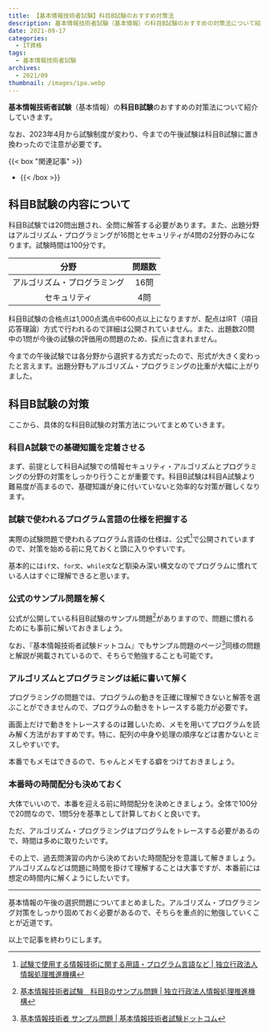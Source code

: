 ```yaml
---
title: 【基本情報技術者試験】科目B試験のおすすめ対策法
description: 基本情報技術者試験（基本情報）の科目B試験のおすすめの対策法について紹介していきます。
date: 2021-09-17
categories: 
  - IT資格
tags: 
  - 基本情報技術者試験
archives: 
  - 2021/09
thumbnail: /images/ipa.webp
---
```


**基本情報技術者試験**（基本情報）の**科目B試験**のおすすめの対策法について紹介していきます。

<!--more-->

なお、2023年4月から試験制度が変わり、今までの午後試験は科目B試験に置き換わったので注意が必要です。

{{< box "関連記事" >}}
* [](qualification-fe-pass)
{{< /box >}}

## 科目B試験の内容について

科目B試験では20問出題され、全問に解答する必要があります。また、出題分野はアルゴリズム・プログラミングが16問とセキュリティが4問の2分野のみになります。試験時間は100分です。

|分野|問題数|
| :---: | :---: |
|アルゴリズム・プログラミング|16問|
|セキュリティ|4問|

科目B試験の合格点は1,000点満点中600点以上になりますが、配点はIRT（項目応答理論）方式で行われるので詳細は公開されていません。また、出題数20問中の1問が今後の試験の評価用の問題のため、採点に含まれません。

今までの午後試験では各分野から選択する方式だったので、形式が大きく変わったと言えます。出題分野もアルゴリズム・プログラミングの比重が大幅に上がりました。

## 科目B試験の対策

ここから、具体的な科目B試験の対策方法についてまとめていきます。

### 科目A試験での基礎知識を定着させる

まず、前提として科目A試験での情報セキュリティ・アルゴリズムとプログラミングの分野の対策をしっかり行うことが重要です。科目B試験は科目A試験より難易度が高まるので、基礎知識が身に付いていないと効率的な対策が難しくなります。

### 試験で使われるプログラム言語の仕様を把握する

実際の試験問題で使われるプログラム言語の仕様は、公式[^a]で公開されていますので、対策を始める前に見ておくと頭に入りやすいです。

基本的には`if文`、`for文`、`while文`など馴染み深い構文なのでプログラムに慣れている人はすぐに理解できると思います。

[^a]:[試験で使用する情報技術に関する用語・プログラム言語など | 独立行政法人情報処理推進機構](https://www.ipa.go.jp/shiken/syllabus/ps6vr7000000i9dp-att/shiken_yougo_ver5_0.pdf)

### 公式のサンプル問題を解く

公式が公開している科目B試験のサンプル問題[^b]がありますので、問題に慣れるためにも事前に解いておきましょう。

なお、『基本情報技術者試験ドットコム』でもサンプル問題のページ[^c]同様の問題と解説が掲載されているので、そちらで勉強することも可能です。

[^b]:[基本情報技術者試験　科目Bのサンプル問題 | 独立行政法人情報処理推進機構](https://www.ipa.go.jp/shiken/syllabus/ps6vr7000000oett-att/fe_kamoku_b_sample.pdf)

[^c]:[基本情報技術者 サンプル問題 | 基本情報技術者試験ドットコム](https://www.fe-siken.com/kakomon/sample/)

### アルゴリズムとプログラミングは紙に書いて解く

プログラミングの問題では、プログラムの動きを正確に理解できないと解答を選ぶことができませんので、プログラムの動きをトレースする能力が必要です。

画面上だけで動きをトレースするのは難しいため、メモを用いてプログラムを読み解く方法がおすすめです。特に、配列の中身や処理の順序などは書かないとミスしやすいです。

本番でもメモはできるので、ちゃんとメモする癖をつけておきましょう。

### 本番時の時間配分も決めておく

大体でいいので、本番を迎える前に時間配分を決めときましょう。全体で100分で20問なので、1問5分を基準として計算しておくと良いです。

ただ、アルゴリズム・プログラミングはプログラムをトレースする必要があるので、時間は多めに取りたいです。

その上で、過去問演習の内から決めておいた時間配分を意識して解きましょう。アルゴリズムなどは問題に時間を掛けて理解することは大事ですが、本番前には想定の時間内に解くようにしたいです。

* * *

基本情報の午後の選択問題についてまとめました。アルゴリズム・プログラミング対策をしっかり固めておく必要があるので、そちらを重点的に勉強していくことが近道です。

以上で記事を終わりにします。